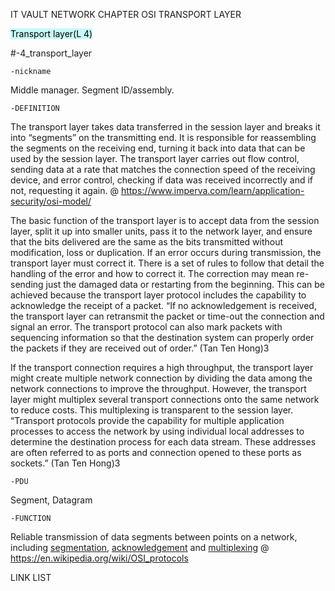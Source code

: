 IT VAULT
NETWORK CHAPTER
OSI TRANSPORT LAYER

<mark style="background: #ABF7F7A6;">Transport layer(L 4)</mark> 

#-4_transport_layer

	-nickname
Middle manager. Segment ID/assembly.

	-DEFINITION
The transport layer takes data transferred in the session layer and breaks it into “segments” on the transmitting end. It is responsible for reassembling the segments on the receiving end, turning it back into data that can be used by the session layer. The transport layer carries out flow control, sending data at a rate that matches the connection speed of the receiving device, and error control, checking if data was received incorrectly and if not, requesting it again.
@ https://www.imperva.com/learn/application-security/osi-model/

The basic function of the transport layer is to accept data from the session layer, split it up into smaller units, pass it to the network layer, and ensure that the bits delivered are the same as the bits transmitted without modification, loss or duplication.
If an error occurs during transmission, the transport layer must correct it. There is a set of rules to follow that detail the handling of the error and how to correct it. The correction may mean re-sending just the damaged data or restarting from the beginning.
This can be achieved because the transport layer protocol includes the capability to acknowledge the receipt of a packet. “If no acknowledgement is received, the transport layer can retransmit the packet or time-out the connection and signal an error. The transport protocol can also mark packets with sequencing information so that the
destination system can properly order the packets if they are received out of order.”
(Tan Ten Hong)3

If the transport connection requires a high throughput, the transport layer might create multiple network connection by dividing the data among the network connections to improve the throughput. However, the transport layer might multiplex several transport connections onto the same network to reduce costs. This multiplexing is transparent to the session layer.
“Transport protocols provide the capability for multiple application processes to access the network by using individual local addresses to determine the destination process for each data stream. These addresses are often referred to as ports and connection opened to these ports as sockets.” (Tan Ten Hong)3

	-PDU
Segment, Datagram

	-FUNCTION
Reliable transmission of data segments between points on a network, including [segmentation](https://en.wikipedia.org/wiki/Packet_segmentation "Packet segmentation"), [acknowledgement](https://en.wikipedia.org/wiki/Acknowledgement_(data_networks) "Acknowledgement (data networks)") and [multiplexing](https://en.wikipedia.org/wiki/Multiplexing "Multiplexing")
@ https://en.wikipedia.org/wiki/OSI_protocols

LINK LIST
